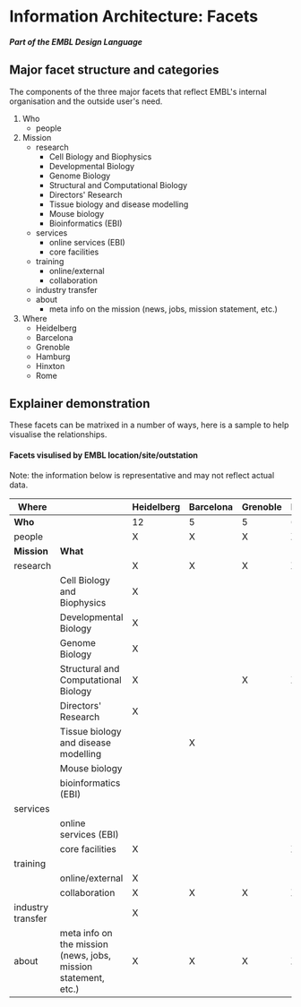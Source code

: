 # Information Architecture: Facets
##### Part of the EMBL Design Language

## Major facet structure and categories

The components of the three major facets that reflect EMBL's internal organisation and the outside user's need.

1. Who	
   - people	
1. Mission
   - research
      - Cell Biology and Biophysics
      - Developmental Biology
      - Genome Biology
      - Structural and Computational Biology
      - Directors' Research
      - Tissue biology and disease modelling
      - Mouse biology
      - Bioinformatics (EBI)
   - services	
      - online services (EBI)
      - core facilities
   - training	
      - online/external
      - collaboration
   - industry transfer	
   - about
     - meta info on the mission (news, jobs, mission statement, etc.)	
1. Where					
   - Heidelberg
   - Barcelona
   - Grenoble
   - Hamburg
   - Hinxton
   - Rome

## Explainer demonstration 

These facets can be matrixed in a number of ways, here is a sample to help visualise the relationships.

#### Facets visulised by EMBL location/site/outstation

Note: the information below is representative and may not reflect actual data.

| Where                                                                   |                                      | Heidelberg | Barcelona | Grenoble | Hamburg | Hinxton | Rome | 
|-------------------------------------------------------------------------|--------------------------------------|------------|-----------|----------|---------|---------|------| 
| **Who**                                                                 |                                      | 12         | 5         | 5        | 6       | 8       | 5    | 
| people                                                                  |                                      | X          | X         | X        | X       | X       | X    | 
| **Mission**                                                             | **What**                             |            |           |          |         |         |      | 
| research                                                                |                                      | X          | X         | X        | X       | X       | X    | 
|                                                                         | Cell Biology and Biophysics          | X          |           |          |         |         |      | 
|                                                                         | Developmental Biology                | X          |           |          |         |         |      | 
|                                                                         | Genome Biology                       | X          |           |          |         |         |      | 
|                                                                         | Structural and Computational Biology | X          |           | X        | X       |         |      | 
|                                                                         | Directors' Research                  | X          |           |          |         |         |      | 
|                                                                         | Tissue biology and disease modelling |            | X         |          |         |         |      | 
|                                                                         | Mouse biology                        |            |           |          |         |         | X    | 
|                                                                         | bioinformatics (EBI)                 |            |           |          |         | X       |      | 
| services                                                                |                                      |            |           |          |         |         |      | 
|                                                                         | online services (EBI)                |            |           |          |         | X       |      | 
|                                                                         | core facilities                      | X          |           |          | X       |         |      | 
| training                                                                |                                      |            |           |          |         |         |      | 
|                                                                         | online/external                      | X          |           |          |         | X       |      | 
|                                                                         | collaboration                        | X          | X         | X        | X       | X       | X    | 
| industry transfer                                                       |                                      | X          |           |          |         | X       |      | 
| about                                         | meta info on the mission (news, jobs, mission statement, etc.) | X          | X         | X        | X       | X       | X    | 
